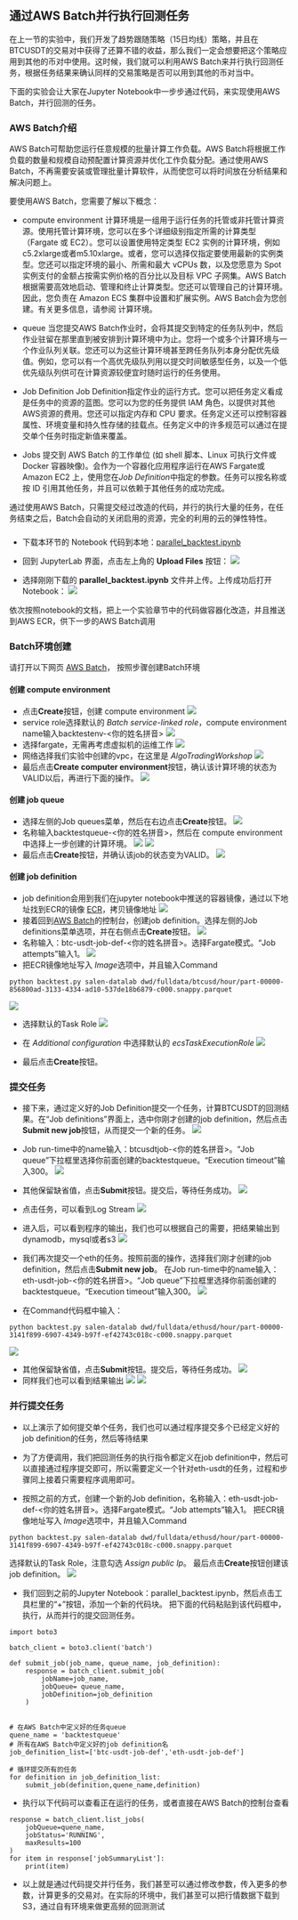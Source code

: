 ## 通过AWS Batch并行执行回测任务

在上一节的实验中，我们开发了趋势跟随策略（15日均线）策略，并且在BTCUSDT的交易对中获得了还算不错的收益，那么我们一定会想要把这个策略应用到其他的币对中使用。这时候，我们就可以利用AWS Batch来并行执行回测任务，根据任务结果来确认同样的交易策略是否可以用到其他的币对当中。

下面的实验会让大家在Jupyter Notebook中一步步通过代码，来实现使用AWS Batch，并行回测的任务。

### AWS Batch介绍
AWS Batch可帮助您运行任意规模的批量计算工作负载。AWS Batch将根据工作负载的数量和规模自动预配置计算资源并优化工作负载分配。通过使用AWS Batch，不再需要安装或管理批量计算软件，从而使您可以将时间放在分析结果和解决问题上。

要使用AWS Batch，您需要了解以下概念：

* compute environment
计算环境是一组用于运行任务的托管或非托管计算资源。使用托管计算环境，您可以在多个详细级别指定所需的计算类型（Fargate 或 EC2）。您可以设置使用特定类型 EC2 实例的计算环境，例如c5.2xlarge或者m5.10xlarge。或者，您可以选择仅指定要使用最新的实例类型。您还可以指定环境的最小、所需和最大 vCPUs 数，以及您愿意为 Spot 实例支付的金额占按需实例价格的百分比以及目标 VPC 子网集。AWS Batch根据需要高效地启动、管理和终止计算类型。您还可以管理自己的计算环境。因此，您负责在 Amazon ECS 集群中设置和扩展实例。AWS Batch会为您创建。有关更多信息，请参阅 计算环境。

* queue
当您提交AWS Batch作业时，会将其提交到特定的任务队列中，然后作业驻留在那里直到被安排到计算环境中为止。您将一个或多个计算环境与一个作业队列关联。您还可以为这些计算环境甚至跨任务队列本身分配优先级值。例如，您可以有一个高优先级队列用以提交时间敏感型任务，以及一个低优先级队列供可在计算资源较便宜时随时运行的任务使用。

* Job Definition
Job Definition指定作业的运行方式。您可以把任务定义看成是任务中的资源的蓝图。您可以为您的任务提供 IAM 角色，以提供对其他AWS资源的费用。您还可以指定内存和 CPU 要求。任务定义还可以控制容器属性、环境变量和持久性存储的挂载点。任务定义中的许多规范可以通过在提交单个任务时指定新值来覆盖。

* Jobs
提交到 AWS Batch 的工作单位 (如 shell 脚本、Linux 可执行文件或 Docker 容器映像)。会作为一个容器化应用程序运行在AWS Fargate或 Amazon EC2 上，使用您在*Job Definition*中指定的参数。任务可以按名称或按 ID 引用其他任务，并且可以依赖于其他任务的成功完成。

通过使用AWS Batch，只需提交经过改造的代码，并行的执行大量的任务，在任务结束之后，Batch会自动的关闭启用的资源，完全的利用的云的弹性特性。

### 
- 下载本环节的 Notebook 代码到本地：[parallel_backtest.ipynb](/notebook/parallel_backtest.ipynb)
- 回到 JupyterLab 界面，点击左上角的 **Upload Files** 按钮：
![](/images/upload_notebook.png)

- 选择刚刚下载的 **parallel_backtest.ipynb** 文件并上传。上传成功后打开 Notebook：
![](/images/aws_batch_job_upload.png)

依次按照notebook的文档，把上一个实验章节中的代码做容器化改造，并且推送到AWS ECR，供下一步的AWS Batch调用

### Batch环境创建
请打开以下网页 [AWS Batch](https://console.aws.amazon.com/batch/home?region=us-east-1#compute-environments)， 按照步骤创建Batch环境
#### 创建 compute environment
* 点击**Create**按钮，创建 compute environment
![](/images/create_compute_env_1.png)
* service role选择默认的 *Batch service-linked role*，compute environment name输入backtestenv-<你的姓名拼音>
![](/images/create_compute_env_2.png)
* 选择fargate，无需再考虑虚拟机的运维工作
![](/images/create_compute_env_3.png)
* 网络选择我们实验中创建的vpc，在这里是 *AlgoTradingWorkshop*
![](/images/create_compute_env_4.png)
* 最后点击**Create computer environment**按钮，确认该计算环境的状态为VALID以后，再进行下面的操作。
![](/images/create_compute_env_5.png)

#### 创建 job queue
* 选择左侧的Job queues菜单，然后在右边点击**Create**按钮。
![](/images/create_job_queue_1.png)
* 名称输入backtestqueue-<你的姓名拼音>，然后在 compute environment中选择上一步创建的计算环境。
![](/images/create_job_queue_2.png)
![](/images/create_job_queue_3.png)
* 最后点击**Create**按钮，并确认该job的状态变为VALID。
![](/images/create_job_queue_4.png)

#### 创建 job definition
* job definition会用到我们在jupyter notebook中推送的容器镜像，通过以下地址找到ECR的镜像 [ECR](https://us-east-1.console.aws.amazon.com/ecr/repositories?region=us-east-1)，拷贝镜像地址
![](/images/ecr_repo_image_url.png)
* 接着回到[AWS Batch](https://console.aws.amazon.com/batch/home?region=us-east-1#job-definition)的控制台，创建job definition。选择左侧的Job definitions菜单选项，并在右侧点击**Create**按钮。
![](/images/create_job_def_1.png)
* 名称输入：btc-usdt-job-def-<你的姓名拼音>。选择Fargate模式。“Job attempts”输入1。
![](/images/create_job_def_2.png)
* 把ECR镜像地址写入 *Image*选项中，并且输入Command
```
python backtest.py salen-datalab dwd/fulldata/btcusd/hour/part-00000-856800ad-3133-4334-ad10-537de18b6879-c000.snappy.parquet
```
![](/images/create_job_def_3.png)

* 选择默认的Task Role
![](/images/create_job_def_4.png)

* 在 *Additional configuration* 中选择默认的 *ecsTaskExecutionRole* 
![](/images/create_job_def_5.png)
* 最后点击**Create**按钮。

### 提交任务
* 接下来，通过定义好的Job Definition提交一个任务，计算BTCUSDT的回测结果。在“Job definitions”界面上，选中你刚才创建的job definition，然后点击**Submit new job**按钮，从而提交一个新的任务。
![](/images/submit_job_btc_1.png)
* Job run-time中的name输入：btcusdtjob-<你的姓名拼音>。“Job queue”下拉框里选择你前面创建的backtestqueue。“Execution timeout”输入300。
![](/images/submit_job_btc_2.png)
* 其他保留缺省值，点击**Submit**按钮。提交后，等待任务成功。
![](/images/submit_job_btc_3.png)
* 点击任务，可以看到Log Stream
![](/images/submit_job_btc_result_1.png)
* 进入后，可以看到程序的输出，我们也可以根据自己的需要，把结果输出到dynamodb，mysql或者s3
![](/images/submit_job_btc_result_2.png)

* 我们再次提交一个eth的任务。按照前面的操作，选择我们刚才创建的job definition，然后点击**Submit new job**。
在Job run-time中的name输入：eth-usdt-job-<你的姓名拼音>。“Job queue”下拉框里选择你前面创建的backtestqueue。“Execution timeout”输入300。
![](/images/submit_job_eth_3.png)
* 在Command代码框中输入：
```
python backtest.py salen-datalab dwd/fulldata/ethusd/hour/part-00000-3141f899-6907-4349-b97f-ef42743c018c-c000.snappy.parquet
```
![](/images/submit_job_eth_1.png)
* 其他保留缺省值，点击**Submit**按钮。提交后，等待任务成功。
![](/images/submit_job_eth_4.png)
* 同样我们也可以看到结果输出
![](/images/submit_job_eth_result_1.png)
![](/images/submit_job_eth_result_2.png)

### 并行提交任务
* 以上演示了如何提交单个任务，我们也可以通过程序提交多个已经定义好的job definition的任务，然后等待结果

* 为了方便调用，我们把回测任务的执行指令都定义在job definition中，然后可以直接通过程序提交即可，所以需要定义一个针对eth-usdt的任务，过程和步骤同上接着只需要程序调用即可。

* 按照之前的方式，创建一个新的Job definition，名称输入：eth-usdt-job-def-<你的姓名拼音>。选择Fargate模式。“Job attempts”输入1。
把ECR镜像地址写入 *Image*选项中，并且输入Command
```
python backtest.py salen-datalab dwd/fulldata/ethusd/hour/part-00000-3141f899-6907-4349-b97f-ef42743c018c-c000.snappy.parquet
```
选择默认的Task Role，注意勾选 *Assign public Ip*。
最后点击**Create**按钮创建该job definition。
![](/images/submit_job_eth_2.png)

* 我们回到之前的Jupyter Notebook：parallel_backtest.ipynb，然后点击工具栏里的“+”按钮，添加一个新的代码块。
把下面的代码粘贴到该代码框中，执行，从而并行的提交回测任务。
```
import boto3

batch_client = boto3.client('batch')

def submit_job(job_name, queue_name, job_definition):
    response = batch_client.submit_job(
        jobName=job_name,
        jobQueue= queue_name,
        jobDefinition=job_definition
    )


# 在AWS Batch中定义好的任务queue
quene_name = 'backtestqueue'
# 所有在AWS Batch中定义好的job definition名
job_definition_list=['btc-usdt-job-def','eth-usdt-job-def']

# 循环提交所有的任务
for definition in job_definition_list:
    submit_job(definition,quene_name,definition)

```

* 执行以下代码可以查看正在运行的任务，或者直接在AWS Batch的控制台查看
```
response = batch_client.list_jobs(
    jobQueue=quene_name,
    jobStatus='RUNNING',
    maxResults=100
)
for item in response['jobSummaryList']:
    print(item)
```

* 以上就是通过代码提交并行任务，我们甚至可以通过修改参数，传入更多的参数，计算更多的交易对。在实际的环境中，我们甚至可以把行情数据下载到S3，通过自有环境来做更高频的回测测试